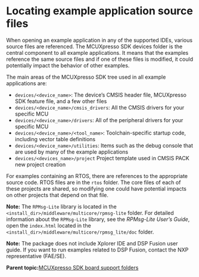 # Locating example application source files

When opening an example application in any of the supported IDEs, various source files are referenced. The MCUXpresso SDK devices folder is the central component to all example applications. It means that the examples reference the same source files and if one of these files is modified, it could potentially impact the behavior of other examples.

The main areas of the MCUXpresso SDK tree used in all example applications are:

-   `devices/<device_name>`: The device’s CMSIS header file, MCUXpresso SDK feature file, and a few other files
-   `devices/<device_name>/cmsis_drivers`: All the CMSIS drivers for your specific MCU
-   `devices/<device_name>/drivers`: All of the peripheral drivers for your specific MCU
-   `devices/<device_name>/<tool_name>`: Toolchain-specific startup code, including vector table definitions
-   `devices/<device_name>/utilities`: Items such as the debug console that are used by many of the example applications
-   `devices/<devices_name>/project` Project template used in CMSIS PACK new project creation

For examples containing an RTOS, there are references to the appropriate source code. RTOS files are in the `rtos` folder. The core files of each of these projects are shared, so modifying one could have potential impacts on other projects that depend on that file.

**Note:** The `RPMsg-Lite` library is located in the `<install_dir>/middleware/multicore/rpmsg-lite` folder. For detailed information about the `RPMsg-Lite` library, see the *RPMsg-Lite User’s Guide*, open the `index.html` located in the `<install_dir>/middleware/multicore/rpmsg_lite/doc` folder.

**Note:** The package does not include Xplorer IDE and DSP Fusion user guide. If you want to run examples related to DSP Fusion, contact the NXP representative \(FAE/SE\).

**Parent topic:**[MCUXpresso SDK board support folders](../topics/mcuxpresso_sdk_board_support_folders.md)

